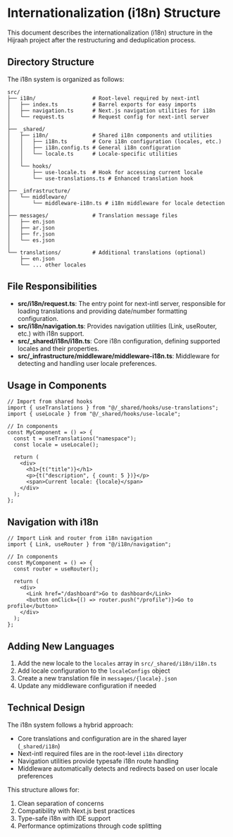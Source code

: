 # Internationalization (i18n) Structure

This document describes the internationalization (i18n) structure in the Hijraah project after the restructuring and deduplication process.

## Directory Structure

The i18n system is organized as follows:

```
src/
├── i18n/                  # Root-level required by next-intl
│   ├── index.ts           # Barrel exports for easy imports
│   ├── navigation.ts      # Next.js navigation utilities for i18n
│   └── request.ts         # Request config for next-intl server
│
├── _shared/
│   ├── i18n/              # Shared i18n components and utilities
│   │   ├── i18n.ts        # Core i18n configuration (locales, etc.)
│   │   ├── i18n.config.ts # General i18n configuration
│   │   └── locale.ts      # Locale-specific utilities
│   │
│   └── hooks/
│       ├── use-locale.ts  # Hook for accessing current locale
│       └── use-translations.ts # Enhanced translation hook
│
├── _infrastructure/
│   └── middleware/
│       └── middleware-i18n.ts # i18n middleware for locale detection
│
├── messages/              # Translation message files
│   ├── en.json
│   ├── ar.json
│   ├── fr.json
│   └── es.json
│
└── translations/          # Additional translations (optional)
    ├── en.json
    └── ... other locales
```

## File Responsibilities

- **src/i18n/request.ts**: The entry point for next-intl server, responsible for loading translations and providing date/number formatting configuration.
- **src/i18n/navigation.ts**: Provides navigation utilities (Link, useRouter, etc.) with i18n support.
- **src/\_shared/i18n/i18n.ts**: Core i18n configuration, defining supported locales and their properties.
- **src/\_infrastructure/middleware/middleware-i18n.ts**: Middleware for detecting and handling user locale preferences.

## Usage in Components

```tsx
// Import from shared hooks
import { useTranslations } from "@/_shared/hooks/use-translations";
import { useLocale } from "@/_shared/hooks/use-locale";

// In components
const MyComponent = () => {
  const t = useTranslations("namespace");
  const locale = useLocale();

  return (
    <div>
      <h1>{t("title")}</h1>
      <p>{t("description", { count: 5 })}</p>
      <span>Current locale: {locale}</span>
    </div>
  );
};
```

## Navigation with i18n

```tsx
// Import Link and router from i18n navigation
import { Link, useRouter } from "@/i18n/navigation";

// In components
const MyComponent = () => {
  const router = useRouter();

  return (
    <div>
      <Link href="/dashboard">Go to dashboard</Link>
      <button onClick={() => router.push("/profile")}>Go to profile</button>
    </div>
  );
};
```

## Adding New Languages

1. Add the new locale to the `locales` array in `src/_shared/i18n/i18n.ts`
2. Add locale configuration to the `localeConfigs` object
3. Create a new translation file in `messages/{locale}.json`
4. Update any middleware configuration if needed

## Technical Design

The i18n system follows a hybrid approach:

- Core translations and configuration are in the shared layer (`_shared/i18n`)
- Next-intl required files are in the root-level `i18n` directory
- Navigation utilities provide typesafe i18n route handling
- Middleware automatically detects and redirects based on user locale preferences

This structure allows for:

1. Clean separation of concerns
2. Compatibility with Next.js best practices
3. Type-safe i18n with IDE support
4. Performance optimizations through code splitting
